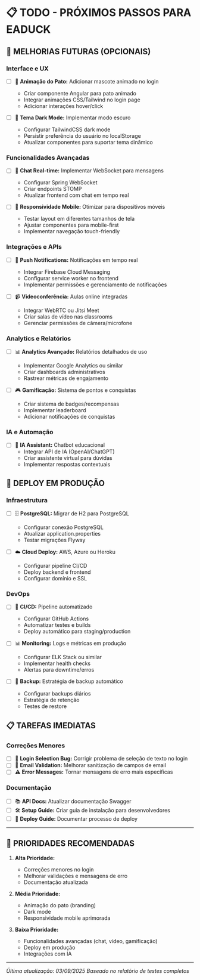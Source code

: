 # 📋 **TODO - PRÓXIMOS PASSOS PARA EADUCK**

## 🎯 **MELHORIAS FUTURAS (OPCIONAIS)**

### **Interface e UX**
- [ ] 🦆 **Animação do Pato:** Adicionar mascote animado no login
  - Criar componente Angular para pato animado
  - Integrar animações CSS/Tailwind no login page
  - Adicionar interações hover/click

- [ ] 🎨 **Tema Dark Mode:** Implementar modo escuro
  - Configurar TailwindCSS dark mode
  - Persistir preferência do usuário no localStorage
  - Atualizar componentes para suportar tema dinâmico

### **Funcionalidades Avançadas**
- [ ] 💬 **Chat Real-time:** Implementar WebSocket para mensagens
  - Configurar Spring WebSocket
  - Criar endpoints STOMP
  - Atualizar frontend com chat em tempo real

- [ ] 📱 **Responsividade Mobile:** Otimizar para dispositivos móveis
  - Testar layout em diferentes tamanhos de tela
  - Ajustar componentes para mobile-first
  - Implementar navegação touch-friendly

### **Integrações e APIs**
- [ ] 🔔 **Push Notifications:** Notificações em tempo real
  - Integrar Firebase Cloud Messaging
  - Configurar service worker no frontend
  - Implementar permissões e gerenciamento de notificações

- [ ] 📹 **Videoconferência:** Aulas online integradas
  - Integrar WebRTC ou Jitsi Meet
  - Criar salas de vídeo nas classrooms
  - Gerenciar permissões de câmera/microfone

### **Analytics e Relatórios**
- [ ] 📊 **Analytics Avançado:** Relatórios detalhados de uso
  - Implementar Google Analytics ou similar
  - Criar dashboards administrativos
  - Rastrear métricas de engajamento

- [ ] 🎮 **Gamificação:** Sistema de pontos e conquistas
  - Criar sistema de badges/recompensas
  - Implementar leaderboard
  - Adicionar notificações de conquistas

### **IA e Automação**
- [ ] 🤖 **IA Assistant:** Chatbot educacional
  - Integrar API de IA (OpenAI/ChatGPT)
  - Criar assistente virtual para dúvidas
  - Implementar respostas contextuais

## 🚀 **DEPLOY EM PRODUÇÃO**

### **Infraestrutura**
- [ ] 🗄️ **PostgreSQL:** Migrar de H2 para PostgreSQL
  - Configurar conexão PostgreSQL
  - Atualizar application.properties
  - Testar migrações Flyway

- [ ] ☁️ **Cloud Deploy:** AWS, Azure ou Heroku
  - Configurar pipeline CI/CD
  - Deploy backend e frontend
  - Configurar domínio e SSL

### **DevOps**
- [ ] 🔄 **CI/CD:** Pipeline automatizado
  - Configurar GitHub Actions
  - Automatizar testes e builds
  - Deploy automático para staging/production

- [ ] 📊 **Monitoring:** Logs e métricas em produção
  - Configurar ELK Stack ou similar
  - Implementar health checks
  - Alertas para downtime/erros

- [ ] 💾 **Backup:** Estratégia de backup automático
  - Configurar backups diários
  - Estratégia de retenção
  - Testes de restore

## 📋 **TAREFAS IMEDIATAS**

### **Correções Menores**
- [ ] 🔧 **Login Selection Bug:** Corrigir problema de seleção de texto no login
- [ ] 📧 **Email Validation:** Melhorar sanitização de campos de email
- [ ] ⚠️ **Error Messages:** Tornar mensagens de erro mais específicas

### **Documentação**
- [ ] 📚 **API Docs:** Atualizar documentação Swagger
- [ ] 🛠️ **Setup Guide:** Criar guia de instalação para desenvolvedores
- [ ] 🚀 **Deploy Guide:** Documentar processo de deploy

---

## 🎯 **PRIORIDADES RECOMENDADAS**

1. **Alta Prioridade:**
   - Correções menores no login
   - Melhorar validações e mensagens de erro
   - Documentação atualizada

2. **Média Prioridade:**
   - Animação do pato (branding)
   - Dark mode
   - Responsividade mobile aprimorada

3. **Baixa Prioridade:**
   - Funcionalidades avançadas (chat, vídeo, gamificação)
   - Deploy em produção
   - Integrações com IA

---

*Última atualização: 03/09/2025*
*Baseado no relatório de testes completos*
